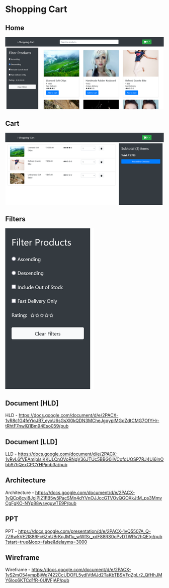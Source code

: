 # Shopping Cart

## Home
![home](./images/2.png?raw=true "Title")
## Cart
![Cart](./images/1.png?raw=true "Title")

## Filters
![Fileter](./images/Screenshot%202022-12-29%20at%2013-47-52%20React%20Shopping%20Cart.png)

## Document [HLD]
HLD -  https://docs.google.com/document/d/e/2PACX-1vR8c1G4feYiqJB7_eyxU6sGsXl0kQDN3MCheJgqyplMGdZdtCMG7OfYHr-tRhtF7nwlQ1Bm94Eso059/pub

## Document [LLD]
LLD - https://docs.google.com/document/d/e/2PACX-1vRvL6fVEAmjblsiKKULCnOVoRNgV36JTUc5BBG0ilVCofdUOSP7RJ4Ui6lnObb97hQexCPCYHPjmb3a/pub

## Architecture 
Architecture  - https://docs.google.com/document/d/e/2PACX-1vQCp8cyi8JojPl21FB5w5PacSMn4dYVnOJJccGTVOvQGOXkJtM_ps3MmvCgFgKO-NYp88wsvguwTE9P/pub


## PPT
PPT - https://docs.google.com/presentation/d/e/2PACX-1vQ5507A_Q-7Z6w5VE2I886Fc6ZnUBrKqJM1u_wWfSr_xdF88RS0oPvDTWRx2hQEtg/pub?start=true&loop=false&delayms=3000

## Wireframe
Wireframe - https://docs.google.com/document/d/e/2PACX-1vS2mO54ympBjWe7422CcUDOFL5ydIVtMJd2TaKbTBSVFqZpLr2_QfHhJMY6loo6KTCd1fR-0UlVFjAP/pub
